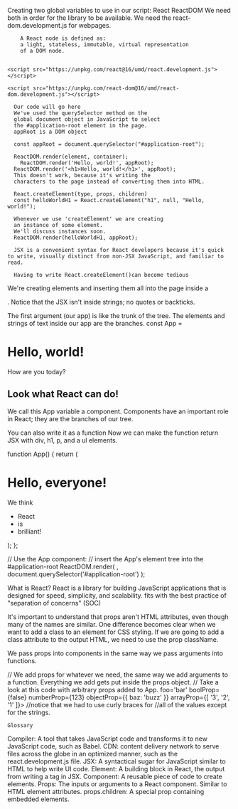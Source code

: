 Creating two global variables to use in our script:
React
ReactDOM
We need both in order for the library to be available.
We need the react-dom.development.js for webpages.

        A React node is defined as:
        a light, stateless, immutable, virtual representation
        of a DOM node.


    <script src="https://unpkg.com/react@16/umd/react.development.js"></script>

    <script src="https://unpkg.com/react-dom@16/umd/react-dom.development.js"></script>

      Our code will go here
      We've used the querySelector method on the
      global document object in JavaScript to select
      the #application-root element in the page.
      appRoot is a DOM object

      const appRoot = document.querySelector("#application-root");

      ReactDOM.render(element, container);
        ReactDOM.render('Hello, world!', appRoot);
      ReactDOM.render('<h1>Hello, world!</h1>', appRoot);
      This doesn't work, because it's writing the
      characters to the page instead of converting them into HTML.

      React.createElement(type, props, children)
      const helloWorldH1 = React.createElement("h1", null, "Hello, world!");

      Whenever we use 'createElement' we are creating
      an instance of some element.
      We'll discuss instances soon.
      ReactDOM.render(helloWorldH1, appRoot);
      
      JSX is a convenient syntax for React developers because it's quick to write, visually distinct from non-JSX JavaScript, and familiar to read. 

      Having to write React.createElement()can become tedious 

<body>
  <div id="application-root"></div>

<script
  src="https://unpkg.com/react@16/umd/react.development.js">
</script>
<script
  src="https://unpkg.com/react-dom@16/umd/react-dom.development.js">
</script>
<script
  src="https://unpkg.com/babel-standalone@6/babel.min.js">
</script>

<script type="text/babel">
  ReactDOM.render(
    <div>
      <h1>Hello, world!</h1>
      <p>How are you today?</p>
      <h2>Look what React can do!</h2>
    </div>,
    document.querySelector('#application-root')
  );
</script>
</body>

We're creating elements and inserting them all into the page inside a <div>. Notice that the JSX isn't inside strings; no quotes or backticks.

<!-- // With Babel and JSX
<div>
  <h1>Hello, world!</h1>
  <p>How are you today?</p>
  <h2>Look what React can do!</h2>
</div>

// Without JSX
React.createElement('div', null, [
  React.createElement('h1', null, 'Hello, world!'),
  React.createElement('p', null, 'How are you today?'),
  React.createElement('h2', null, 'Look what react can do!')
]) -->

The first argument (our app) is like the trunk of the tree. The elements and strings of text inside our app are the branches.
const App = <div>
  <h1>Hello, world!</h1>
  <p>How are you today?</p>
  <h2>Look what React can do!</h2>
</div>
We call this App variable a component. Components have an important role in React; they are the branches of our tree. 

You can also write it as a function 
Now we can make the function return JSX with div, h1, p, and a ul elements.

function App() {
  return (
    <div>
      <h1>Hello, everyone!</h1>
      <p>We think</p>
      <ul>
        <li>React</li>
        <li>is</li>
        <li>brilliant!</li>
      </ul>
    </div>
  );
};

// Use the App component:
// insert the App's element tree into the #application-root
ReactDOM.render(
  <App />,
  document.querySelector('#application-root')
);

What is React?
React is a library for building JavaScript applications that is designed for speed, simplicity, and scalability.
fits with the best practice of "separation of concerns" (SOC) 

It's important to understand that props aren't HTML attributes, even though many of the names are similar. One difference becomes clear when we want to add a class to an element for CSS styling. If we are going to add a class attribute to the output HTML, we need to use the prop className.

We pass props into components in the same way we pass arguments into functions.

//   We add props for whatever we need, the same way we add arguments to a function. Everything we add gets put inside the props object.
// Take a look at this code with arbitrary props added to App.
  foo='bar'
    boolProp={false}
    numberProp={123}
    objectProp={{ baz: 'buzz' }}
    arrayProp={[ '3', '2', '1' ]}>
    //notice that we had to use curly braces for 
    //all of the values except for the strings.

    Glossary

Compiler: A tool that takes JavaScript code and transforms it to new JavaScript code, such as Babel.
CDN: content delivery network to serve files across the globe in an optimized manner, such as the react.development.js file.
JSX: A syntactical sugar for JavaScript similar to HTML to help write UI code.
Element: A building block in React, the output from writing a tag in JSX.
Component: A reusable piece of code to create elements.
Props: The inputs or arguments to a React component. Similar to HTML element attributes.
props.children: A special prop containing embedded elements.
